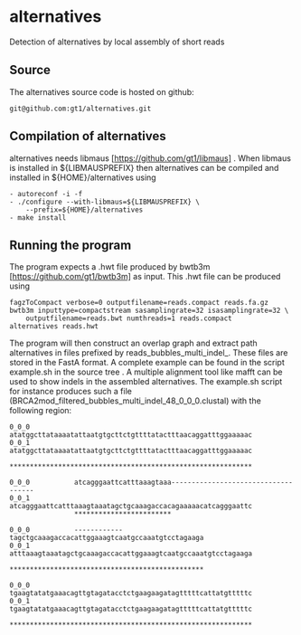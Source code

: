 alternatives
============

Detection of alternatives by local assembly of short reads

Source
------

The alternatives source code is hosted on github:

	git@github.com:gt1/alternatives.git

Compilation of alternatives
---------------------------

alternatives needs libmaus [https://github.com/gt1/libmaus] . When libmaus
is installed in ${LIBMAUSPREFIX} then alternatives can be compiled and
installed in ${HOME}/alternatives using

	- autoreconf -i -f
	- ./configure --with-libmaus=${LIBMAUSPREFIX} \
		--prefix=${HOME}/alternatives
	- make install

Running the program
-------------------

The program expects a .hwt file produced by bwtb3m [https://github.com/gt1/bwtb3m] 
as input. This .hwt file can be produced using

	fagzToCompact verbose=0 outputfilename=reads.compact reads.fa.gz
	bwtb3m inputtype=compactstream sasamplingrate=32 isasamplingrate=32 \
		outputfilename=reads.bwt numthreads=1 reads.compact
	alternatives reads.hwt

The program will then construct an overlap graph and extract path alternatives
in files prefixed by reads_bubbles_multi_indel_. These files are stored in the FastA
format. A complete example can be found in the script example.sh in the source tree .
A multiple alignment tool like mafft can be used to show indels in the assembled
alternatives. The example.sh script for instance produces such a file
(BRCA2mod_filtered_bubbles_multi_indel_48_0_0_0.clustal) with the following region:

```
0_0_0           atatggcttataaaatattaatgtgcttctgttttatactttaacaggatttggaaaaac
0_0_1           atatggcttataaaatattaatgtgcttctgttttatactttaacaggatttggaaaaac
                ************************************************************

0_0_0           atcagggaattcatttaaagtaaa------------------------------------
0_0_1           atcagggaattcatttaaagtaaatagctgcaaagaccacagaaaaacatcagggaattc
                ************************                                    

0_0_0           ------------tagctgcaaagaccacattggaaagtcaatgccaaatgtcctagaaga
0_0_1           atttaaagtaaatagctgcaaagaccacattggaaagtcaatgccaaatgtcctagaaga
                            ************************************************

0_0_0           tgaagtatatgaaacagttgtagatacctctgaagaagatagtttttcattatgtttttc
0_0_1           tgaagtatatgaaacagttgtagatacctctgaagaagatagtttttcattatgtttttc
                ************************************************************
```
